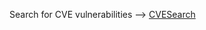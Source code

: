 Search for CVE vulnerabilities --> [CVESearch](https://github.com/spithash/Limnoria-Plugins/tree/main/CVESearch)
